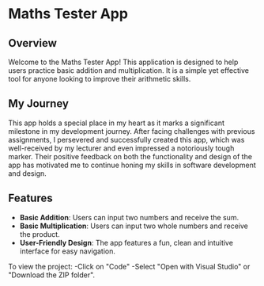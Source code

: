 # Maths Tester App

## Overview
Welcome to the Maths Tester App! This application is designed to help users practice basic addition and multiplication.
It is a simple yet effective tool for anyone looking to improve their arithmetic skills.

## My Journey
This app holds a special place in my heart as it marks a significant milestone in my development journey.
After facing challenges with previous assignments, I persevered and successfully created this app, which was well-received by my lecturer and even impressed a notoriously tough marker.
Their positive feedback on both the functionality and design of the app has motivated me to continue honing my skills in software development and design.

## Features
- **Basic Addition**: Users can input two numbers and receive the sum.
- **Basic Multiplication**: Users can input two whole numbers and receive the product.
- **User-Friendly Design**: The app features a fun, clean and intuitive interface for easy navigation.

To view the project:
-Click on "Code"
-Select "Open with Visual Studio" or "Download the ZIP folder". 

